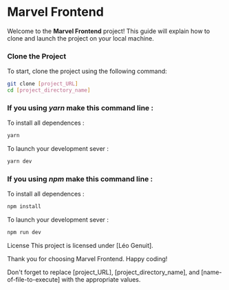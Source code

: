 # Marvel Frontend

Welcome to the **Marvel Frontend** project! This guide will explain how to clone and launch the project on your local machine.

### Clone the Project

To start, clone the project using the following command:

```bash
git clone [project_URL]
cd [project_directory_name]
```

### If you using _yarn_ make this command line :

To install all dependences :

```bash
yarn
```

To launch your development sever :

```bash
yarn dev
```

### If you using _npm_ make this command line :

To install all dependences :

```bash
npm install
```

To launch your development sever :

```bash
npm run dev
```

License
This project is licensed under [Léo Genuit].

Thank you for choosing Marvel Frontend. Happy coding!

Don't forget to replace [project_URL], [project_directory_name], and [name-of-file-to-execute] with the appropriate values.

